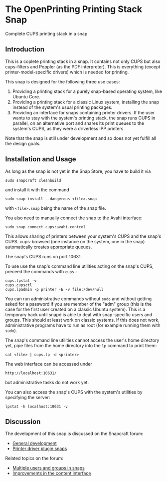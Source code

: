# The OpenPrinting Printing Stack Snap

Complete CUPS printing stack in a snap

## Introduction

This is a coplete printing stack in a snap. It contains not only CUPS but also cups-filters and Poppler (as the PDF interpreter). This is
everything (except printer-model-specific drivers) which is needed for printing.

This snap is designed for the following three use cases:

1. Providing a printing stack for a purely snap-based operating system, like Ubuntu Core.
2. Providing a printing stack for a classic Linux system, installing the snap instead of the system's usual printing packages.
3. Providing an interface for snaps containing printer drivers. If the user wants to stay with the system's printing stack, the snap runs CUPS in parallel, on an alternative port and shares its print queues to the system's CUPS, as they were a driverless IPP printers.

Note that the snap is still under development and so does not yet fulfill all the design goals.

## Installation and Usage

As long as the snap is not yet in the Snap Store, you have to build it via

```
sudo snapcraft cleanbuild
```

and install it with the command

```
sudo snap install --dangerous <file>.snap
```

with `<file>.snap` being the name of the snap file.

You also need to manually connect the snap to the Avahi interface:
```
sudo snap connect cups:avahi-control
```
This allows sharing of printers between your system's CUPS and the snap's CUPS. cups-browsed (one instance on the system, one in the snap) automatically creates appropriate queues.

The snap's CUPS runs on port 10631.

To use use the snap's command line utilities acting on the snap's CUPS, preceed the commands with `cups.`:
```
cups.lpstat -v
cups.cupsctl
cups.lpadmin -p printer -E -v file:/dev/null
```
You can run administrative commands without `sudo` and without getting asked for a password if you are member of the "adm" group (this is the case for the first user created on a classic Ubuntu system). This is a temporary hack until snapd is able to deal with snap-specific users and groups. This should at least work on classic systems. If this does not work, administrative programs have to run as root (for example running them with `sudo`).

The snap's command line utilities cannot access the user's home directory yet, pipe files from the home directory into the `lp` command to print them:
```
cat <file> | cups.lp -d <printer>
```
The web interface can be accessed under
```
http://localhost:10631/
```
but administrative tasks do not work yet.

You can also access the snap's CUPS with the system's utilities by specifying the server:
```
lpstat -h localhost:10631 -v
```

## Discussion

The development of this snap is discussed on the Snapcraft forum:

* [General development](https://forum.snapcraft.io/t/snapping-cups-printing-stack-avahi-support-system-users-groups/1502)
* [Printer driver plugin snaps](https://forum.snapcraft.io/t/snapping-cups-drivers-as-plugins/1503)

Related topics on the forum:

* [Multiple users and groups in snaps](https://forum.snapcraft.io/t/multiple-users-and-groups-in-snaps/1461)
* [Improvements in the content interface](https://forum.snapcraft.io/t/improvements-in-the-content-interface/2387)
